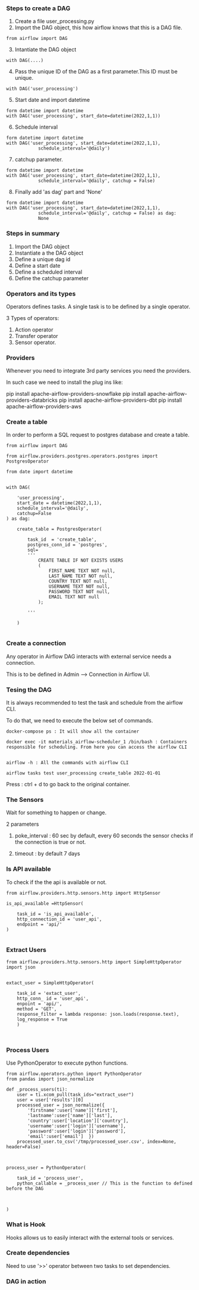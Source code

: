### Steps to create a DAG

1. Create a file user_processing.py
2. Import the DAG object, this how airflow knows that this is a DAG file.
```
from airflow import DAG
```
3. Intantiate the DAG object

```
with DAG(....)
```
4. Pass the unique ID of the DAG as a first parameter.This ID must be unique.

```
with DAG('user_processing')
```
5. Start date and import datetime

```
form datetime import datetime
with DAG('user_processing', start_date=datetime(2022,1,1))
```

6. Schedule interval

```
form datetime import datetime
with DAG('user_processing', start_date=datetime(2022,1,1),
            schedule_interval='@daily')
```

7. catchup parameter.

```
form datetime import datetime
with DAG('user_processing', start_date=datetime(2022,1,1),
            schedule_interval='@daily', catchup = False)

```

8. Finally add 'as dag' part and 'None'

```
form datetime import datetime
with DAG('user_processing', start_date=datetime(2022,1,1),
            schedule_interval='@daily', catchup = False) as dag:
            None

```


### Steps in summary

1. Import the DAG object
2. Instantiate a the DAG object
3. Define a unique dag id
4. Define a start date
5. Define a scheduled interval
6. Define the catchup parameter


### Operators and its types

Operators defines tasks.
A single task is to be defined by a single operator.

3 Types of operators:

1. Action operator
2. Transfer operator
3. Sensor operator.

### Providers

Whenever you need to integrate 3rd party services you need the providers. 

In such case we need to install the plug ins like:

pip install apache-airflow-providers-snowflake
pip install apache-airflow-providers-databricks
pip install apache-airflow-providers-dbt
pip install apache-airflow-providers-aws


### Create a table

In order to perform a SQL request to postgres database and create a table.

```
from airflow import DAG

from airflow.providers.postgres.operators.postgres import PostgresOperator

from date import datetime


with DAG(

    'user_processing',
    start_date = datetime(2022,1,1),
    schedule_interval='@daily',
    catchup=False
) as dag:

    create_table = PostgresOperator(

        task_id  = 'create_table',
        postgres_conn_id = 'postgres',
        sql=
        '''
            CREATE TABLE IF NOT EXISTS USERS
            (
                FIRST_NAME TEXT NOT null,
                LAST_NAME TEXT NOT null,
                COUNTRY TEXT NOT null,
                USERNAME TEXT NOT null,
                PASSWORD TEXT NOT null,
                EMAIL TEXT NOT null
            );
        
        '''

    )


```

### Create a connection

Any operator in Airflow DAG interacts with external service needs a connection.

This is to be defined in Admin --> Connection in Airflow UI.

### Tesing the DAG

It is always recommended to test the task and schedule from the airflow CLI.

To do that, we need to execute the below set of commands.

```
docker-compose ps : It will show all the container

docker exec -it materials_airflow-scheduler_1 /bin/bash : Containers responsible for scheduling. From here you can access the airflow CLI


airflow -h : All the commands with airflow CLI

airflow tasks test user_processing create_table 2022-01-01

```
Press : ctrl + d to go back to the original container.

### The Sensors
Wait for something to happen or change.

2 parameters 
1. poke_interval : 60 sec by default, every 60 seconds the sensor checks if the connection is true or not.

2. timeout : by default 7 days


### Is API available

To check if the the api is available or not.

```
from airflow.providers.http.sensors.http import HttpSensor

is_api_available =HttpSensor(

    task_id = 'is_api_available',
    http_connection_id = 'user_api',
    endpoint = 'api/'
)


```


### Extract Users

```
from airflow.providers.http.sensors.http import SimpleHttpOperator
import json


extact_user = SimpleHttpOperator(

    task_id = 'extact_user',
    http_conn_ id = 'user_api',
    enpoint = 'api/',
    method = 'GET',
    response_filter = lambda response: json.loads(response.text),
    log_response = True
    )



```

### Process Users

Use PythonOperator to execute python functions.

```
from airflow.operators.python import PythonOperator
from pandas import json_normalize

def _process_users(ti):
    user = ti.xcom_pull(task_ids="extract_user")
    user = user['results'][0]
    processed_user = json_normalize({
        'firstname':user['name']['first'],
        'lastname':user['name']['last'],
        'country':user['location']['country'],
        'username':user['login']['username'],
        'password':user['login']['password'],
        'email':user['email']  })
    processed_user.to_csv('/tmp/processed_user.csv', index=None, header=False)
    


process_user = PythonOperator(

    task_id = 'process_user',
    python_callable = _process_user // This is the function to defined before the DAG



)

```

### What is Hook

Hooks allows us to easily interact with the external tools or services.

### Create dependencies

Need to use '>>' operator between two tasks to set dependencies.

### DAG in action
